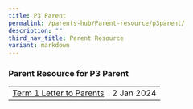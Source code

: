 ```yaml
---
title: P3 Parent
permalink: /parents-hub/Parent-resource/p3parent/
description: ""
third_nav_title: Parent Resource
variant: markdown
---
```

### Parent Resource for P3 Parent

|  |  |
|---|---|
|[Term 1 Letter to Parents](/files/Parent_Hub/Parent_Resource/2024_Term_1_Letter_to_Parents.pdf)| 2 Jan 2024|